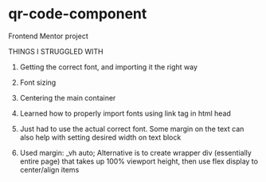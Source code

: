 # qr-code-component
Frontend Mentor project

THINGS I STRUGGLED WITH

1. Getting the correct font, and importing it the right way
2. Font sizing
3. Centering the main container

1. Learned how to properly import fonts using link tag in html head
2. Just had to use the actual correct font. Some margin on the text can also help with setting desired width on text block
3. Used margin: _vh auto; Alternative is to create wrapper div (essentially entire page) that takes up 100% viewport height,
then use flex display to center/align items
